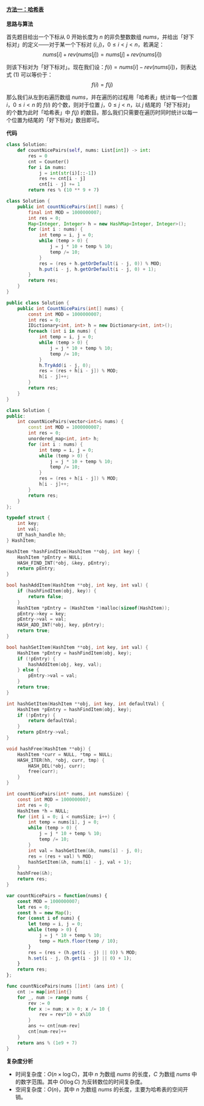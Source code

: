 ﻿#### [方法一：哈希表](https://leetcode.cn/problems/count-nice-pairs-in-an-array/solutions/2064186/tong-ji-yi-ge-shu-zu-zhong-hao-dui-zi-de-ywux/)

**思路与算法**

首先题目给出一个下标从 $0$ 开始长度为 $n$ 的非负整数数组 $nums$，并给出「好下标对」的定义——对于某一个下标对 $(i, j)$，$0 \le i < j < n$，若满足：
$$nums[i] + rev(nums[j]) = nums[j] + rev(nums[i]) \tag{1}$$

则该下标对为「好下标对」。现在我们设：$f(i) = nums[i] - rev(nums[i])$，则表达式 $(1)$ 可以等价于：
$$f(i) = f(j) \tag{2}$$

那么我们从左到右遍历数组 $nums$，并在遍历的过程用「哈希表」统计每一个位置 $i$，$0 \le i < n$ 的 $f(i)$ 的个数，则对于位置 $j$，$0 \le j < n$，以 $j$ 结尾的「好下标对」的个数为此时「哈希表」中 $f(j)$ 的数目。那么我们只需要在遍历时同时统计以每一个位置为结尾的「好下标对」数目即可。

**代码**

```python
class Solution:
    def countNicePairs(self, nums: List[int]) -> int:
        res = 0
        cnt = Counter()
        for i in nums:
            j = int(str(i)[::-1])
            res += cnt[i - j]
            cnt[i - j] += 1
        return res % (10 ** 9 + 7)
```

```java
class Solution {
    public int countNicePairs(int[] nums) {
        final int MOD = 1000000007;
        int res = 0;
        Map<Integer, Integer> h = new HashMap<Integer, Integer>();
        for (int i : nums) {
            int temp = i, j = 0;
            while (temp > 0) {
                j = j * 10 + temp % 10;
                temp /= 10;
            }
            res = (res + h.getOrDefault(i - j, 0)) % MOD;
            h.put(i - j, h.getOrDefault(i - j, 0) + 1);
        }
        return res;
    }
}
```

```csharp
public class Solution {
    public int CountNicePairs(int[] nums) {
        const int MOD = 1000000007;
        int res = 0;
        IDictionary<int, int> h = new Dictionary<int, int>();
        foreach (int i in nums) {
            int temp = i, j = 0;
            while (temp > 0) {
                j = j * 10 + temp % 10;
                temp /= 10;
            }
            h.TryAdd(i - j, 0);
            res = (res + h[i - j]) % MOD;
            h[i - j]++;
        }
        return res;
    }
}
```

```cpp
class Solution {
public:
    int countNicePairs(vector<int>& nums) {
        const int MOD = 1000000007;
        int res = 0;
        unordered_map<int, int> h;
        for (int i : nums) {
            int temp = i, j = 0;
            while (temp > 0) {
                j = j * 10 + temp % 10;
                temp /= 10;
            }
            res = (res + h[i - j]) % MOD;
            h[i - j]++;
        }
        return res;
    }
};
```

```c
typedef struct {
    int key;
    int val;
    UT_hash_handle hh;
} HashItem; 

HashItem *hashFindItem(HashItem **obj, int key) {
    HashItem *pEntry = NULL;
    HASH_FIND_INT(*obj, &key, pEntry);
    return pEntry;
}

bool hashAddItem(HashItem **obj, int key, int val) {
    if (hashFindItem(obj, key)) {
        return false;
    }
    HashItem *pEntry = (HashItem *)malloc(sizeof(HashItem));
    pEntry->key = key;
    pEntry->val = val;
    HASH_ADD_INT(*obj, key, pEntry);
    return true;
}

bool hashSetItem(HashItem **obj, int key, int val) {
    HashItem *pEntry = hashFindItem(obj, key);
    if (!pEntry) {
        hashAddItem(obj, key, val);
    } else {
        pEntry->val = val;
    }
    return true;
}

int hashGetItem(HashItem **obj, int key, int defaultVal) {
    HashItem *pEntry = hashFindItem(obj, key);
    if (!pEntry) {
        return defaultVal;
    }
    return pEntry->val;
}

void hashFree(HashItem **obj) {
    HashItem *curr = NULL, *tmp = NULL;
    HASH_ITER(hh, *obj, curr, tmp) {
        HASH_DEL(*obj, curr);
        free(curr);
    }
}

int countNicePairs(int* nums, int numsSize) {
    const int MOD = 1000000007;
    int res = 0;
    HashItem *h = NULL;
    for (int i = 0; i < numsSize; i++) {
        int temp = nums[i], j = 0;
        while (temp > 0) {
            j = j * 10 + temp % 10;
            temp /= 10;
        }
        int val = hashGetItem(&h, nums[i] - j, 0);
        res = (res + val) % MOD;
        hashSetItem(&h, nums[i] - j, val + 1);
    }
    hashFree(&h);
    return res;
}
```

```javascript
var countNicePairs = function(nums) {
    const MOD = 1000000007;
    let res = 0;
    const h = new Map();
    for (const i of nums) {
        let temp = i, j = 0;
        while (temp > 0) {
            j = j * 10 + temp % 10;
            temp = Math.floor(temp / 10);
        }
        res = (res + (h.get(i - j) || 0)) % MOD;
        h.set(i - j, (h.get(i - j) || 0) + 1);
    }
    return res;
};
```

```go
func countNicePairs(nums []int) (ans int) {
    cnt := map[int]int{}
    for _, num := range nums {
        rev := 0
        for x := num; x > 0; x /= 10 {
            rev = rev*10 + x%10
        }
        ans += cnt[num-rev]
        cnt[num-rev]++
    }
    return ans % (1e9 + 7)
}
```

**复杂度分析**

-   时间复杂度：$O(n \times \log C)$，其中 $n$ 为数组 $nums$ 的长度，$C$ 为数组 $nums$ 中的数字范围。其中 $O(\log C)$ 为反转数位的时间复杂度。
-   空间复杂度：$O(n)$，其中 $n$ 为数组 $nums$ 的长度，主要为哈希表的空间开销。

